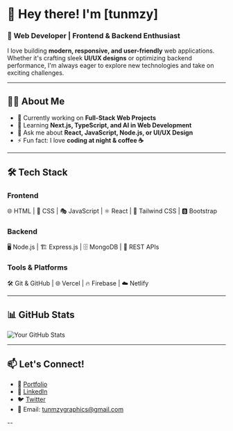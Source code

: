 

# **👋 Hey there! I'm [tunmzy]**  

### 🚀 **Web Developer | Frontend & Backend Enthusiast**  

I love building **modern, responsive, and user-friendly** web applications. Whether it's crafting sleek **UI/UX designs** or optimizing backend performance, I'm always eager to explore new technologies and take on exciting challenges.  

---

## **👨‍💻 About Me**  
- 🔭 Currently working on **Full-Stack Web Projects**  
- 🌱 Learning **Next.js, TypeScript, and AI in Web Development**  
- 💬 Ask me about **React, JavaScript, Node.js, or UI/UX Design**  
- ⚡ Fun fact: I love **coding at night & coffee ☕**  

---

## **🛠️ Tech Stack**  

### **Frontend**  
🌐 HTML | 🎨 CSS | 🎭 JavaScript | ⚛ React | 🎨 Tailwind CSS | 🅱️ Bootstrap  

### **Backend**  
🖥 Node.js | 🏗 Express.js | 🗄 MongoDB | 🔗 REST APIs  

### **Tools & Platforms**  
🛠 Git & GitHub | 🌐 Vercel | 🔥 Firebase | ☁️ Netlify  

---

## **📊 GitHub Stats**  
![Your GitHub Stats](https://github-readme-stats.vercel.app/api?username=your-username&show_icons=true&theme=radical)  

---

## **📫 Let's Connect!**  
- 🏡 [Portfolio](#)  
- 🔗 [LinkedIn](#)  
- 🐦 [Twitter](#)  
- 📩 Email: tunmzygraphics@gmail.com  

--